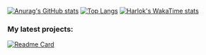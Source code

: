 [![Anurag's GitHub stats](https://github-readme-stats.vercel.app/api?username=elnino0916&theme=transparent)](https://github.com/elnino0916/)
[![Top Langs](https://github-readme-stats.vercel.app/api/top-langs/?username=elnino0916&theme=transparent&layout=compact)](https://github.com/elnino0916/)
[![Harlok's WakaTime stats](https://github-readme-stats.vercel.app/api/wakatime?username=018ca79d-0053-46fc-8de4-bd87c92515a1&theme=transparent)](https://github.com/elnino0916/)
### My latest projects:

[![Readme Card](https://github-readme-stats.vercel.app/api/pin/?username=elnino0916&repo=reShut-Legacy&theme=transparent)](https://github.com/elnino0916/reshut-legacy)
